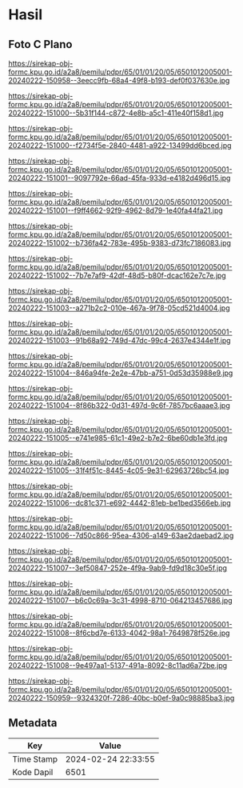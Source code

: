 # Hasil

## Foto C Plano

https://sirekap-obj-formc.kpu.go.id/a2a8/pemilu/pdpr/65/01/01/20/05/6501012005001-20240222-150958--3eecc9fb-68a4-49f8-b193-def0f037630e.jpg

https://sirekap-obj-formc.kpu.go.id/a2a8/pemilu/pdpr/65/01/01/20/05/6501012005001-20240222-151000--5b31f144-c872-4e8b-a5c1-411e40f158d1.jpg

https://sirekap-obj-formc.kpu.go.id/a2a8/pemilu/pdpr/65/01/01/20/05/6501012005001-20240222-151000--f2734f5e-2840-4481-a922-13499dd6bced.jpg

https://sirekap-obj-formc.kpu.go.id/a2a8/pemilu/pdpr/65/01/01/20/05/6501012005001-20240222-151001--9097792e-66ad-45fa-933d-e4182d496d15.jpg

https://sirekap-obj-formc.kpu.go.id/a2a8/pemilu/pdpr/65/01/01/20/05/6501012005001-20240222-151001--f9ff4662-92f9-4962-8d79-1e40fa44fa21.jpg

https://sirekap-obj-formc.kpu.go.id/a2a8/pemilu/pdpr/65/01/01/20/05/6501012005001-20240222-151002--b736fa42-783e-495b-9383-d73fc7186083.jpg

https://sirekap-obj-formc.kpu.go.id/a2a8/pemilu/pdpr/65/01/01/20/05/6501012005001-20240222-151002--7b7e7af9-42df-48d5-b80f-dcac162e7c7e.jpg

https://sirekap-obj-formc.kpu.go.id/a2a8/pemilu/pdpr/65/01/01/20/05/6501012005001-20240222-151003--a271b2c2-010e-467a-9f78-05cd521d4004.jpg

https://sirekap-obj-formc.kpu.go.id/a2a8/pemilu/pdpr/65/01/01/20/05/6501012005001-20240222-151003--91b68a92-749d-47dc-99c4-2637e4344e1f.jpg

https://sirekap-obj-formc.kpu.go.id/a2a8/pemilu/pdpr/65/01/01/20/05/6501012005001-20240222-151004--846a94fe-2e2e-47bb-a751-0d53d35988e9.jpg

https://sirekap-obj-formc.kpu.go.id/a2a8/pemilu/pdpr/65/01/01/20/05/6501012005001-20240222-151004--8f86b322-0d31-497d-9c6f-7857bc6aaae3.jpg

https://sirekap-obj-formc.kpu.go.id/a2a8/pemilu/pdpr/65/01/01/20/05/6501012005001-20240222-151005--e741e985-61c1-49e2-b7e2-6be60db1e3fd.jpg

https://sirekap-obj-formc.kpu.go.id/a2a8/pemilu/pdpr/65/01/01/20/05/6501012005001-20240222-151005--31f4f51c-8445-4c05-9e31-62963726bc54.jpg

https://sirekap-obj-formc.kpu.go.id/a2a8/pemilu/pdpr/65/01/01/20/05/6501012005001-20240222-151006--dc81c371-e692-4442-81eb-be1bed3566eb.jpg

https://sirekap-obj-formc.kpu.go.id/a2a8/pemilu/pdpr/65/01/01/20/05/6501012005001-20240222-151006--7d50c866-95ea-4306-a149-63ae2daebad2.jpg

https://sirekap-obj-formc.kpu.go.id/a2a8/pemilu/pdpr/65/01/01/20/05/6501012005001-20240222-151007--3ef50847-252e-4f9a-9ab9-fd9d18c30e5f.jpg

https://sirekap-obj-formc.kpu.go.id/a2a8/pemilu/pdpr/65/01/01/20/05/6501012005001-20240222-151007--b6c0c69a-3c31-4998-8710-064213457686.jpg

https://sirekap-obj-formc.kpu.go.id/a2a8/pemilu/pdpr/65/01/01/20/05/6501012005001-20240222-151008--8f6cbd7e-6133-4042-98a1-7649878f526e.jpg

https://sirekap-obj-formc.kpu.go.id/a2a8/pemilu/pdpr/65/01/01/20/05/6501012005001-20240222-151008--9e497aa1-5137-491a-8092-8c11ad6a72be.jpg

https://sirekap-obj-formc.kpu.go.id/a2a8/pemilu/pdpr/65/01/01/20/05/6501012005001-20240222-150959--9324320f-7286-40bc-b0ef-9a0c98885ba3.jpg


## Metadata

| Key        | Value               |
| ---------- | ------------------- |
| Time Stamp | 2024-02-24 22:33:55 |
| Kode Dapil | 6501                |



